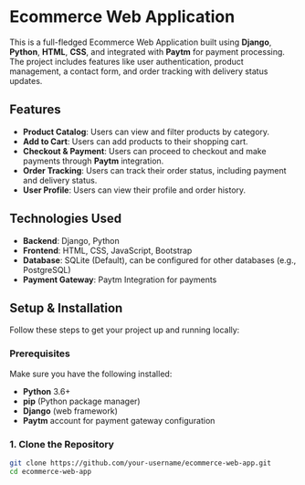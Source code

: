 # Ecommerce Web Application

This is a full-fledged Ecommerce Web Application built using **Django**, **Python**, **HTML**, **CSS**, and integrated with **Paytm** for payment processing. The project includes features like user authentication, product management, a contact form, and order tracking with delivery status updates.

## Features

- **Product Catalog**: Users can view and filter products by category.
- **Add to Cart**: Users can add products to their shopping cart.
- **Checkout & Payment**: Users can proceed to checkout and make payments through **Paytm** integration.
- **Order Tracking**: Users can track their order status, including payment and delivery status.
- **User Profile**: Users can view their profile and order history.

## Technologies Used

- **Backend**: Django, Python
- **Frontend**: HTML, CSS, JavaScript, Bootstrap
- **Database**: SQLite (Default), can be configured for other databases (e.g., PostgreSQL)
- **Payment Gateway**: Paytm Integration for payments

## Setup & Installation

Follow these steps to get your project up and running locally:

### Prerequisites

Make sure you have the following installed:

- **Python** 3.6+ 
- **pip** (Python package manager)
- **Django** (web framework)
- **Paytm** account for payment gateway configuration

### 1. Clone the Repository

```bash
git clone https://github.com/your-username/ecommerce-web-app.git
cd ecommerce-web-app
